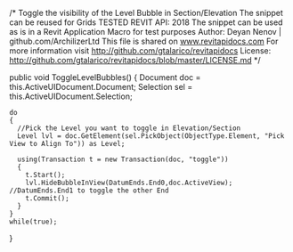 /*
Toggle the visibility of the Level Bubble in Section/Elevation
The snippet can be reused for Grids
TESTED REVIT API: 2018
The snippet can be used as is in a Revit Application Macro for test purposes
Author: Deyan Nenov | github.com/ArchilizerLtd
This file is shared on www.revitapidocs.com
For more information visit http://github.com/gtalarico/revitapidocs
License: http://github.com/gtalarico/revitapidocs/blob/master/LICENSE.md
*/

public void ToggleLevelBubbles()
{
    Document doc = this.ActiveUIDocument.Document;
    Selection sel = this.ActiveUIDocument.Selection;

    do
    {
      //Pick the Level you want to toggle in Elevation/Section
      Level lvl = doc.GetElement(sel.PickObject(ObjectType.Element, "Pick View to Align To")) as Level;

      using(Transaction t = new Transaction(doc, "toggle"))
      {
        t.Start();
        lvl.HideBubbleInView(DatumEnds.End0,doc.ActiveView);  //DatumEnds.End1 to toggle the other End
        t.Commit();
      }				
    }
    while(true);
}